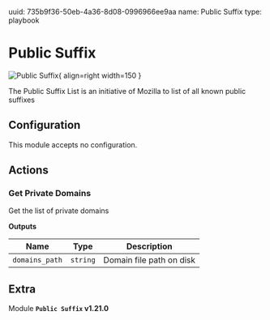 uuid: 735b9f36-50eb-4a36-8d08-0996966ee9aa
name: Public Suffix
type: playbook

# Public Suffix

![Public Suffix](/assets/playbooks/library/public-suffix.png){ align=right width=150 }

The Public Suffix List is an initiative of Mozilla to list of all known public suffixes

## Configuration

This module accepts no configuration.

## Actions

### Get Private Domains

Get the list of private domains

**Outputs**

| Name      |  Type   |  Description  |
| --------- | ------- | --------------------------- |
| `domains_path` | `string` | Domain file path on disk |


## Extra

Module **`Public Suffix` v1.21.0**